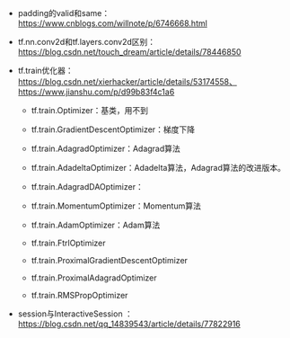 - padding的valid和same：https://www.cnblogs.com/willnote/p/6746668.html

- tf.nn.conv2d和tf.layers.conv2d区别：https://blog.csdn.net/touch_dream/article/details/78446850

- tf.train优化器：https://blog.csdn.net/xierhacker/article/details/53174558、https://www.jianshu.com/p/d99b83f4c1a6

  - tf.train.Optimizer：基类，用不到
  - tf.train.GradientDescentOptimizer：梯度下降

  

  - tf.train.AdagradOptimizer：Adagrad算法
  - tf.train.AdadeltaOptimizer：Adadelta算法，Adagrad算法的改进版本。 

  - tf.train.AdagradDAOptimizer：

  

  - tf.train.MomentumOptimizer：Momentum算法
  - tf.train.AdamOptimizer：Adam算法
  - tf.train.FtrlOptimizer
  - tf.train.ProximalGradientDescentOptimizer
  - tf.train.ProximalAdagradOptimizer
  - tf.train.RMSPropOptimizer

- session与InteractiveSession ：https://blog.csdn.net/qq_14839543/article/details/77822916